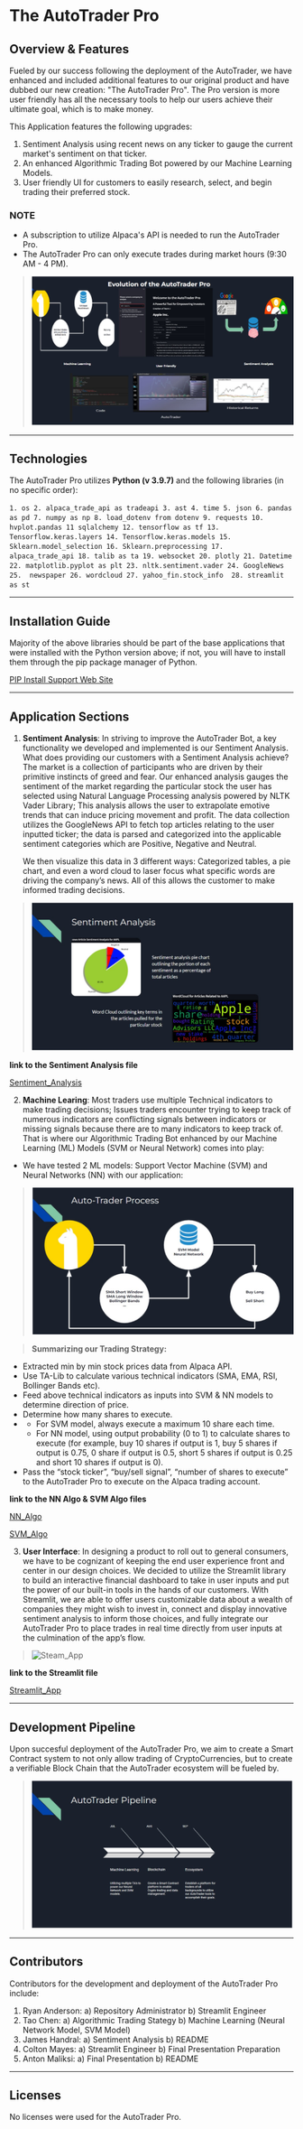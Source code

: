 # The AutoTrader Pro

## Overview & Features
Fueled by our success following the deployment of the AutoTrader, we have enhanced and included additional features to our original product and have  dubbed our new creation: "The AutoTrader Pro". The Pro version is more user friendly has all the necessary tools to help our users achieve their ultimate goal, which is to make money.

This Application features the following upgrades:

1. Sentiment Analysis using recent news on any ticker to gauge the current market's sentiment on that ticker.
2. An enhanced Algorithmic Trading Bot powered by our Machine Learning Models.
3. User friendly UI for customers to easily research, select, and begin trading their preferred stock.


### NOTE
* A subscription to utilize Alpaca's API is needed to run the AutoTrader Pro.
* The AutoTrader Pro can only execute trades during market hours (9:30 AM - 4 PM).

>![Evollution_AT_Bot](./Images/Screenshot%202022-07-08%20185712.jpg)

---

## Technologies

The AutoTrader Pro utilizes **Python (v 3.9.7)** and the following libraries (in no specific order):

`1. os 2. alpaca_trade_api as tradeapi 3. ast 4. time 5. json 6. pandas as pd 7. numpy as np 8. load_dotenv from dotenv 9. requests 10. hvplot.pandas 11 sqlalchemy 12. tensorflow as tf 13. Tensorflow.keras.layers 14. Tensorflow.keras.models 15. Sklearn.model_selection 16. Sklearn.preprocessing 17.  alpaca_trade_api 18. talib as ta 19. websocket 20. plotly 21. Datetime 22. matplotlib.pyplot as plt 23. nltk.sentiment.vader 24. GoogleNews 25.  newspaper 26. wordcloud 27. yahoo_fin.stock_info  28. streamlit as st `


---

## Installation Guide

Majority of the above libraries should be part of the base applications that were installed with the Python version above; if not, you will have to install them through the pip package manager of Python.

[PIP Install Support Web Site](https://packaging.python.org/en/latest/tutorials/installing-packages/#ensure-you-can-run-python-from-the-command-line)

---

## Application Sections


1. **Sentiment Analysis**:  In striving to improve the AutoTrader Bot, a key functionality we developed and implemented is our Sentiment Analysis. What does providing our customers with a Sentiment Analysis achieve? The market is a collection of participants who are driven by their primitive instincts of greed and fear. Our enhanced analysis gauges the sentiment of the market regarding the particular stock the user has selected using Natural Language Processing analysis powered by NLTK Vader Library; This analysis allows the user to extrapolate emotive trends that can induce pricing movement and profit. The data collection utilizes the GoogleNews API to fetch top articles relating to the user inputted ticker; the data is parsed and categorized into the applicable sentiment categories which are Positive, Negative and Neutral.

    We then visualize this data in 3 different ways: Categorized tables, a pie chart, and even a word cloud to laser focus what specific words are driving the company’s news. All of this allows the customer to make informed trading decisions.

>![Sentiment](./Images/Sentiment.jpg)

**link to the Sentiment Analysis file**

[Sentiment_Analysis](sentiment_analysis.py)





2. **Machine Learing**:  Most traders use multiple Technical indicators to make trading decisions; Issues traders encounter trying to keep track of numerous indicators are conflicting signals between indicators or missing signals because there are to many indicators to keep track of. That is where our Algorithmic Trading Bot enhanced by our Machine Learning (ML) Models (SVM or Neural Network) comes into play:

  * We have tested 2 ML models: Support Vector Machine (SVM) and Neural Networks (NN) with our application:      
        
>![Auto_Trader_Pro](./Images/Auto_Trader_process.jpg)


 >**Summarizing our Trading Strategy:**
  - Extracted min by min stock prices data from Alpaca API.
  - Use TA-Lib to calculate various technical indicators (SMA, EMA, RSI, Bollinger Bands etc).
  - Feed above technical indicators as inputs into SVM & NN models to determine direction of price.
  - Determine how many shares to execute.
  - - For SVM model, always execute a maximum 10 share each time.
    - For NN model, using output probability (0 to 1) to calculate shares to execute (for example, buy 10 shares if output is 1, buy 5 shares if output is 0.75, 0 share if output is 0.5, short 5 shares if output is 0.25 and short 10 shares if output is 0).
  - Pass the “stock ticker”, “buy/sell signal”, “number of shares to execute” to the AutoTrader Pro to execute on the Alpaca trading account.


**link to the NN Algo & SVM Algo files**

[NN_Algo](nn_algo.py)

[SVM_Algo](svm_algo.py)



3. **User Interface**: In designing a product to roll out to general consumers, we have to be cognizant of keeping the end user experience front and center in our design choices. We decided to utilize the Streamlit library to build an interactive financial dashboard to take in user inputs and put the power of our built-in tools in the hands of our customers. With Streamlit, we are able to offer users customizable data about a wealth of companies they might wish to invest in, connect and display innovative sentiment analysis to inform those choices, and fully integrate our AutoTrader Pro to place trades in real time directly from user inputs at the culmination of the app’s flow.

>![Steam_App](./Images/Streamlit%20GIF.gif)


**link to the Streamlit file**


[Streamlit_App](streamlit_app.py)

---

## Development Pipeline

Upon succesful deployment of the AutoTrader Pro, we aim to create a Smart Contract system to not only allow trading of CryptoCurrencies, but to create a verifiable Block Chain that the AutoTrader ecosystem will be fueled by.


>![Pipeline](./Images/Pipeline.jpg)

---

## Contributors

Contributors for the development and deployment of the AutoTrader Pro include:

1. Ryan Anderson: a) Repository Administrator b) Streamlit Engineer
2. Tao Chen: a) Algorithmic Trading Stategy b) Machine Learning (Neural Network Model, SVM Model)
3. James Handral: a) Sentiment Analysis b) README
4. Colton Mayes: a) Streamlit Engineer b) Final Presentation Preparation
5. Anton Maliksi: a)  Final Presentation b)  README
    
---

## Licenses

No licenses were used for the AutoTrader Pro.
